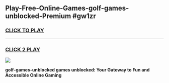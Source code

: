 
## Play-Free-Online-Games-golf-games-unblocked-Premium #gw1zr
<h3>
<a href="https://premium.freeplayer.one?title=golf-games-unblocked&ref=8M">CLICK TO PLAY</a></h3>
<hr>

<h3>
<a href="https://premium.freeplayer.one?title=golf-games-unblocked&ref=8M">CLICK 2 PLAY</a>
  
</h3>

<a href="https://premium.freeplayer.one?title=golf-games-unblocked&ref=8M"><img src="https://clearcache.store/games.png"></a>


**golf-games-unblocked games unblocked: Your Gateway to Fun and Accessible Online Gaming**
